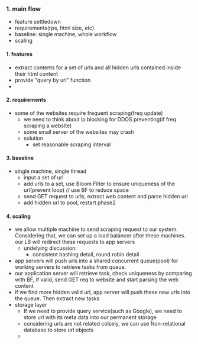 
### 1. main flow
  - feature settledown
  - requirements(rps, html size, etc)
  - baseline: single machine, whole workflow
  - scaling 
  
  
#### 1. features
  - extract contents for a set of urls and all hidden urls contained inside their html content
  - provide "query by url" function
  - 
  
  
#### 2. requirements
  - some of the websites require frequent scraping(freq update)
    - we need to think about ip blocking for DDOS preventing(if freq scraping a website)
    - some small server of the websites may crash
    - solution
      - set reasonable scraping interval
  


#### 3. baseline
  - single machine, single thread
    - input a set of url
    - add urls to a set, use Bloom Filter to ensure uniqueness of the url(prevent loop) // use BF to reduce space
    - send GET request to urls, extract web content and parse hidden url
    - add hidden url to pool, restart phase2
   
#### 4. scaling
  - we allow multiple machine to send scraping request to our system. Considering that, we can set up a load balancer after these machines. our LB will redirect these requests to app servers  
    - undelying discussion:
      - consistent hashing detail, round robin detail
  - app servers will push urls into a shared concurrent queue(pool) for working servers to retrieve tasks from queue.
  - our application server will retrieve task, check uniqueness by comparing with BF, if valid, send GET req to website and start parsing the web content
  - if we find more hidden valid url, app server will push these new urls into the queue. Then extract new tasks
  - storage layer
    - If we need to provide query service(such as Google), we need to store url with its meta data into our permanent storage
    - considering urls are not related colsely, we can use Non-relational database to store url objects
    - 
  
    
